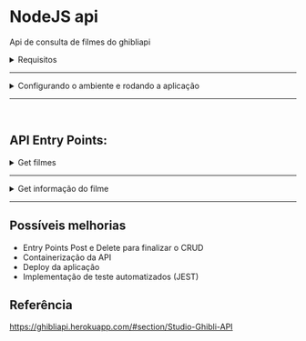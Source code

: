 # NodeJS api

Api de consulta de filmes do ghibliapi

<details>
  <summary>
    Requisitos
  </summary>

<br>
<a href="https://nodejs.org/en/" target="_blank">NodeJs</a>
<br>
<a href="https://docs.npmjs.com/downloading-and-installing-node-js-and-npm" target="_blank">NPM</a>
<br>
<br>

<b>Utilizando o docker para gerar o banco</b>
<br>
<a href="https://docs.docker.com/engine/install/" target="_blank">Docker</a>
<br>
<a href="https://docs.docker.com/compose/install/" target="_blank">Docker-Compose</a>

</details>
<hr>

<details>
  <summary>
   Configurando o ambiente e rodando a aplicação
  </summary>

<br>
<b>Conexão com o banco de dados:</b>
<p>Caso não possua um banco criado disponibilizei um docker-compose que irá criar um banco de dados e conectar automaticamente com o servidor, mas caso queira utilizar um banco existente basta alterar as configurações no arquivo <b>.env</b></p>

```
NODE_ENV=production
prod_access_key_id=(ip do banco)
prod_access_key_user=(usuário do banco)
prod_access_secrety_key=(senha do usuário)
prod_access_database=(nome da base de dados)
```

<b>Baixar as dependências:</b>

```
npm install
```

<b>Rodar as migrations:</b>

```
npx knex migrate:latest
```

<b>Rodar as seed:</b>

```
npx knex seed:run
```

<b>Executar a aplicação:</b>

```
npm start
```

### Rodando o linter (opcional)
```
npx eslint --ext .ts ./
```
</details>
<hr>

<br>

## API Entry Points:
<details>
  <summary>
    Get filmes
  </summary>

[![Generic badge](https://img.shields.io/badge/Request-GET-gree.svg)]('#')

```
http://localhost:5000/ap1/v1/movies?&limit=2&offset=2
```

[![Ask Me Anything !](https://img.shields.io/badge/Response-ok-1abc9c.svg)](https://GitHub.com/Naereen/ama)
```json
{
	"movies": [
		{
			"id": "58611129-2dbc-4a81-a72f-77ddfc1b1b49",
			"title": "My Neighbor Totoro",
			"original_title": "となりのトトロ",
			"description": "Two sisters move to the country with their father in order to be closer to their hospitalized mother, and discover the surrounding trees are inhabited by Totoros, magical spirits of the forest. When the youngest runs away from home, the older sister seeks help from the spirits to find her.",
			"score": "93",
			"release_date": "1988"
		},
		{
			"id": "ea660b10-85c4-4ae3-8a5f-41cea3648e3e",
			"title": "Kiki's Delivery Service",
			"original_title": "魔女の宅急便",
			"description": "A young witch, on her mandatory year of independent life, finds fitting into a new community difficult while she supports herself by running an air courier service.",
			"score": "96",
			"release_date": "1989"
		}
	],
	"total": 22
}
```
</details>
<hr>

<details>
  <summary>
    Get informação do filme
  </summary>


[![Generic badge](https://img.shields.io/badge/Request-GET-blue.svg)](https://shields.io/)

```
http://localhost:5000/ap1/v1/movies/(id do filme)
```

[![Ask Me Anything !](https://img.shields.io/badge/Response-ok-1abc9c.svg)](https://GitHub.com/Naereen/ama)



```json
{
	"id": "4e236f34-b981-41c3-8c65-f8c9000b94e7",
	"title": "Only Yesterday",
	"original_title": "おもひでぽろぽろ",
	"description": "It’s 1982, and Taeko is 27 years old, unmarried, and has lived her whole life in Tokyo. She decides to visit her family in the countryside, and as the train travels through the night, memories flood back of her younger years: the first immature stirrings of romance, the onset of puberty, and the frustrations of math and boys. At the station she is met by young farmer Toshio, and the encounters with him begin to reconnect her to forgotten longings. In lyrical switches between the present and the past, Taeko contemplates the arc of her life, and wonders if she has been true to the dreams of her childhood self.",
	"score": "100",
	"release_date": "1991"
}
```
</details>
<hr>

## Possíveis melhorias
- Entry Points Post e Delete para finalizar o CRUD
- Containerização da API
- Deploy da aplicação
- Implementação de teste automatizados (JEST)

## Referência 
https://ghibliapi.herokuapp.com/#section/Studio-Ghibli-API
